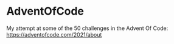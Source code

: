 # AdventOfCode
My attempt at some of the 50 challenges in the Advent Of Code: https://adventofcode.com/2021/about
